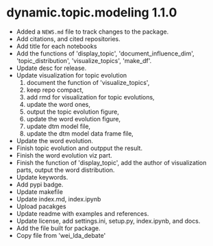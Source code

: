 # dynamic.topic.modeling 1.1.0

* Added a `NEWS.md` file to track changes to the package.
* Add citations, and cited repositories.
* Add title for each notebooks
* Add the functions of 'display_topic', 'document_influence_dim', 'topic_distribution', 'visualize_topics', 'make_df'.
* Update desc for release.
* Update visualization for topic evolution
    1. document the function of 'visualize_topics',
    1. keep repo compact,
    1. add rmd for visualization for topic evolutions,
    1. update the word ones,
    1. output the topic evolution figure,
    1. update the word evolution figure,
    1. update dtm model file,
    1. update the dtm model data frame file,
* Update the word evolution.
* Finish topic evolution and outpput the result.
* Finish the word evolution viz part.
* Finish the function of 'display_topic', add the author of visualization parts, output the word distribution.
* Update keywords.
* Add pypi badge.
* Update makefile
* Update index.md, index.ipynb
* Upload pacakges
* Update readme with examples and references.
* Update license, add settings.ini, setup.py, index.ipynb, and docs.
* Add the file built for package.
* Copy file from 'wei_lda_debate'
